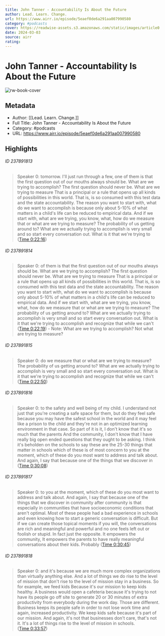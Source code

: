 ```yaml
---
title: John Tanner - Accountability Is About the Future
author: Lead. Learn. Change.
url: https://www.airr.io/episode/5eaef0de6a291aa007990580
category: #podcasts
cover: https://readwise-assets.s3.amazonaws.com/static/images/article0.00998d930354.png
date: 2024-03-03
source: airr
rating:
---
```

# John Tanner - Accountability Is About the Future

![rw-book-cover](https://readwise-assets.s3.amazonaws.com/static/images/article0.00998d930354.png)

## Metadata
- Author: [[Lead. Learn. Change.]]
- Full Title: John Tanner - Accountability Is About the Future
- Category: #podcasts
- URL: https://www.airr.io/episode/5eaef0de6a291aa007990580

## Highlights
###### ID 237891813
> Speaker 0: tomorrow. I'll just run through a few, one of them is that the first question out of our mouths always should be. What are we trying to accomplish? The first question should never be. What are we trying to measure That is a principal or a rule that opens up all kinds of possibilities in this world. That is, is so consumed with this test data and the state accountability. The reason you want to start with, what do we want to accomplish is because only about 5-10% of what matters in a child's life can be reduced to empirical data. And if we start with, what are we trying, you know, what, how do we measure that or what are we trying to measure? The probability of us getting around to? What are we actually trying to accomplish is very small and so start every conversation out. What is it that we're trying to ([Time 0:22:16](https://www.airr.io/quote/61676aa33b174903fac43c98))
    
###### ID 237891814
> Speaker 0: of them is that the first question out of our mouths always should be. What are we trying to accomplish? The first question should never be. What are we trying to measure That is a principal or a rule that opens up all kinds of possibilities in this world. That is, is so consumed with this test data and the state accountability. The reason you want to start with, what do we want to accomplish is because only about 5-10% of what matters in a child's life can be reduced to empirical data. And if we start with, what are we trying, you know, what, how do we measure that or what are we trying to measure? The probability of us getting around to? What are we actually trying to accomplish is very small and so start every conversation out. What is it that we're trying to accomplish and recognize that while we can't ([Time 0:22:19](https://www.airr.io/quote/61676b273b174903fac4ab38))
    - Note: What are we trying to accomplish? Not what are trying to measure?
    
###### ID 237891815
> Speaker 0: do we measure that or what are we trying to measure? The probability of us getting around to? What are we actually trying to accomplish is very small and so start every conversation out. What is it that we're trying to accomplish and recognize that while we can't ([Time 0:22:50](https://www.airr.io/quote/61676b283b174903fac4ab58))
    
###### ID 237891816
> Speaker 0: to the safety and well being of my child. I understand not just that you're creating a safe space for them, but do they feel safe because you may have the safest school in the world and it may feel like a prison to the child and they're not in an optimized learning environment in that case. So part of it is it, I don't know that it's so much that the parents And the community, I don't know that I have really big open ended questions that they ought to be asking. I think it's beholden on the schools to say these are the 25-30 things that matter in schools which of these is of most concern to you at the moment, which of these do you most want to address and talk about. And again, I say that because one of the things that we discover in ([Time 0:30:08](https://www.airr.io/quote/61676b813b174903fac4ee53))
    
###### ID 237891817
> Speaker 0: to you at the moment, which of these do you most want to address and talk about. And again, I say that because one of the things that we discover in community after community is that especially in communities that have socioeconomic conditions that aren't optimal. Most of these people had a bad experience in schools and even knowing how to start a generic conversation is difficult. But if we can create those topical moments if you will, the conversations are rich and meaningful and powerful and no one feels left out or foolish or stupid. In fact just the opposite. It empowers the community, It empowers the parents to have really meaningful conversations about their kids. Probably ([Time 0:30:45](https://www.airr.io/quote/61676ba53b174903fac50fd4))
    
###### ID 237891818
> Speaker 0: and it's because we are much more complex organizations than virtually anything else. And a lot of things we do rise to the level of mission that don't rise to the level of mission stay in a business. So for example, we feed kids Because it's our mission to keep kids healthy. A business would open a cafeteria because it's trying to not have its people go off site to generate 20 or 30 minutes of extra productivity from everybody during the work day. Those are different. Business keeps its people safe in order to not lose work time and again, increased productivity. We keep kids safe because it's part of our mission. And again, it's not that businesses don't care, that's not it. It's a lot of things rise to the level of mission in schools. ([Time 0:33:57](https://www.airr.io/quote/61676c663b174903fac5c16d))
    
